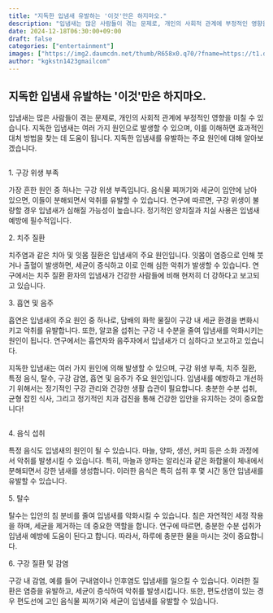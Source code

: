 ```yaml
---
title: "지독한 입냄새 유발하는 '이것'만은 하지마오."
description: "입냄새는 많은 사람들이 겪는 문제로, 개인의 사회적 관계에 부정적인 영향을 미칠 수 있습니다. 지독한 입냄새는 여러 가지 원인으로 발생할 수 있으며, 이를 이해하면 효과적인 대처 방법을 찾는 데 도움이 됩니다. 지독한 입냄새를 유발하는 주요 원인에 대해 알아보겠습니다."
date: 2024-12-18T06:30:00+09:00
draft: false
categories: ["entertainment"]
images: ["https://img2.daumcdn.net/thumb/R658x0.q70/?fname=https://t1.daumcdn.net/news/202412/04/happiness/20241204160002456mjpa.jpg", "https://img4.daumcdn.net/thumb/R658x0.q70/?fname=https://t1.daumcdn.net/news/202412/04/happiness/20241204160002713etyq.webp"]
author: "kgkstn1423gmailcom"
---
```


<h2 >지독한 입냄새 유발하는 '이것'만은 하지마오.</h2> <p>입냄새는 많은 사람들이 겪는 문제로, 개인의 사회적 관계에 부정적인 영향을 미칠 수 있습니다. 지독한 입냄새는 여러 가지 원인으로 발생할 수 있으며, 이를 이해하면 효과적인 대처 방법을 찾는 데 도움이 됩니다. 지독한 입냄새를 유발하는 주요 원인에 대해 알아보겠습니다.</p> <figure ><img src="https://img2.daumcdn.net/thumb/R658x0.q70/?fname=https://t1.daumcdn.net/news/202412/04/happiness/20241204160002456mjpa.jpg" alt=""/></figure> <p>1. 구강 위생 부족</p> <p>가장 흔한 원인 중 하나는 구강 위생 부족입니다. 음식물 찌꺼기와 세균이 입안에 남아 있으면, 이들이 분해되면서 악취를 유발할 수 있습니다. 연구에 따르면, 구강 위생이 불량할 경우 입냄새가 심해질 가능성이 높습니다. 정기적인 양치질과 치실 사용은 입냄새 예방에 필수적입니다.</p> <p>2. 치주 질환</p> <p>치주염과 같은 치아 및 잇몸 질환은 입냄새의 주요 원인입니다. 잇몸이 염증으로 인해 붓거나 출혈이 발생하면, 세균이 증식하고 이로 인해 심한 악취가 발생할 수 있습니다. 연구에서는 치주 질환 환자의 입냄새가 건강한 사람들에 비해 현저히 더 강하다고 보고되고 있습니다.</p> <p>3. 흡연 및 음주</p> <p>흡연은 입냄새의 주요 원인 중 하나로, 담배의 화학 물질이 구강 내 세균 환경을 변화시키고 악취를 유발합니다. 또한, 알코올 섭취는 구강 내 수분을 줄여 입냄새를 악화시키는 원인이 됩니다. 연구에서는 흡연자와 음주자에서 입냄새가 더 심하다고 보고하고 있습니다.</p> <p>지독한 입냄새는 여러 가지 원인에 의해 발생할 수 있으며, 구강 위생 부족, 치주 질환, 특정 음식, 탈수, 구강 감염, 흡연 및 음주가 주요 원인입니다. 입냄새를 예방하고 개선하기 위해서는 정기적인 구강 관리와 건강한 생활 습관이 필요합니다. 충분한 수분 섭취, 균형 잡힌 식사, 그리고 정기적인 치과 검진을 통해 건강한 입안을 유지하는 것이 중요합니다!</p> <figure ><img src="https://img4.daumcdn.net/thumb/R658x0.q70/?fname=https://t1.daumcdn.net/news/202412/04/happiness/20241204160002713etyq.webp" alt=""/></figure> <p>4. 음식 섭취</p> <p>특정 음식도 입냄새의 원인이 될 수 있습니다. 마늘, 양파, 생선, 커피 등은 소화 과정에서 악취를 발생시킬 수 있습니다. 특히, 마늘과 양파는 알리신과 같은 화합물이 체내에서 분해되면서 강한 냄새를 생성합니다. 이러한 음식은 특히 섭취 후 몇 시간 동안 입냄새를 유발할 수 있습니다.</p> <p>5. 탈수</p> <p>탈수는 입안의 침 분비를 줄여 입냄새를 악화시킬 수 있습니다. 침은 자연적인 세정 작용을 하며, 세균을 제거하는 데 중요한 역할을 합니다. 연구에 따르면, 충분한 수분 섭취가 입냄새 예방에 도움이 된다고 합니다. 따라서, 하루에 충분한 물을 마시는 것이 중요합니다.</p> <p>6. 구강 질환 및 감염</p> <p>구강 내 감염, 예를 들어 구내염이나 인후염도 입냄새를 일으킬 수 있습니다. 이러한 질환은 염증을 유발하고, 세균이 증식하여 악취를 발생시킵니다. 또한, 편도선염이 있는 경우 편도선에 고인 음식물 찌꺼기와 세균이 입냄새를 유발할 수 있습니다.</p>